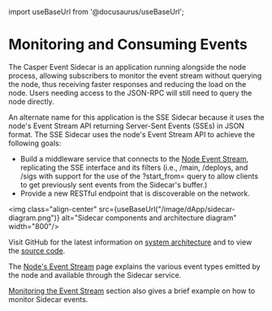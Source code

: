 
import useBaseUrl from '@docusaurus/useBaseUrl';

# Monitoring and Consuming Events

The Casper Event Sidecar is an application running alongside the node process, allowing subscribers to monitor the event stream without querying the node, thus receiving faster responses and reducing the load on the node. Users needing access to the JSON-RPC will still need to query the node directly. 

An alternate name for this application is the SSE Sidecar because it uses the node's Event Stream API returning Server-Sent Events (SSEs) in JSON format. The SSE Sidecar uses the node's Event Stream API to achieve the following goals: 

- Build a middleware service that connects to the [Node Event Stream](/operators/node-events), replicating the SSE interface and its filters (i.e., /main, /deploys, and /sigs with support for the use of the ?start_from= query to allow clients to get previously sent events from the Sidecar's buffer.) 
- Provide a new RESTful endpoint that is discoverable on the network.

<img class="align-center" src={useBaseUrl("/image/dApp/sidecar-diagram.png")} alt="Sidecar components and architecture diagram" width="800"/>

Visit GitHub for the latest information on [system architecture](https://github.com/CasperLabs/event-sidecar/#system-components--architecture) and to view the [source code](https://github.com/CasperLabs/event-sidecar).

The [Node's Event Stream](/operators/node-events) page explains the various event types emitted by the node and available through the Sidecar service. 

[Monitoring the Event Stream](/operators/event-sidecar/#monitoring-the-event-stream) section also gives a brief example on how to monitor Sidecar events.